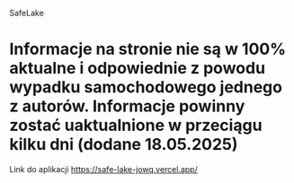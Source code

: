 SafeLake
# Informacje na stronie nie są w 100% aktualne i odpowiednie z powodu wypadku samochodowego jednego z autorów. Informacje powinny zostać uaktualnione w przeciągu kilku dni (dodane 18.05.2025)


Link do aplikacji https://safe-lake-jowq.vercel.app/
